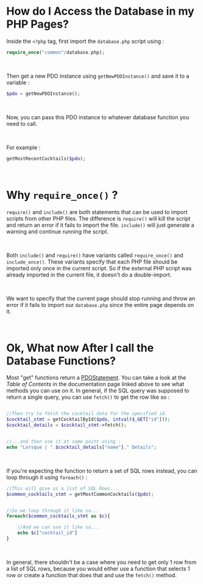 # How do I Access the Database in my PHP Pages?

Inside the `<?php` tag, first import the `database.php` script using :

```php
require_once("common"/database.php);

```

&nbsp;


Then get a new PDO instance using `getNewPDOInstance()` and save it to a variable :
```php
$pdo = getNewPDOInstance();

```

&nbsp;


Now, you can pass this PDO instance to whatever database function you need to call. 


&nbsp;


For example :

```php
getMostRecentCocktails($pdo);

```

&nbsp;
&nbsp;


# Why `require_once()` ?

`require()` and `include()` are both statements that can be used to import scripts from other PHP files. The difference is `require()` will kill the script and return an error if it fails to import the file. `include()` will just generate a warning and continue running the script.


&nbsp;


Both `include()` and `require()` have variants called `require_once()` and `include_once()`. These variants specify that each PHP file should be imported only once in the current script. So if the external PHP script was already imported in the current file, it doesn't do a double-import.


&nbsp;


We want to specify that the current page should stop running and throw an error if it fails to import our `database.php` since the entire page depends on it.


&nbsp;
&nbsp;


# Ok, What now After I call the Database Functions?

Most "get" functions return a [PDOStatement](https://www.php.net/manual/en/class.pdostatement.php). You can take a look at the *Table of Contents* in the documentation page linked above to see what methods you can use on it. In general, if the SQL query was supposed to return a single query, you can use `fetch()` to get the row like so :


```php

//Then try to fetch the cocktail data for the specified id.
$cocktail_stmt = getCocktailById($pdo, intval($_GET["id"]));
$cocktail_details = $cocktail_stmt->fetch();


//...and then use it at some point using :
echo "Lorsque | ".$cocktail_details["name"]." Details";

```


&nbsp;


If you're expecting the function to return a set of SQL rows instead, you can loop through it using `foreach()` :
```php
//This will give us a list of SQL Rows...
$common_cocktails_stmt = getMostCommonCocktails($pdo);


//So we loop through it like so...
foreach($common_cocktails_stmt as $c){

    //And we can use it like so...
    echo $c["cocktail_id"]
}

```

&nbsp;


In general, there shouldn't be a case where you need to get only 1 row from a list of SQL rows, because you would either use a function that selects 1 row or create a function that does that and use the `fetch()` method.
